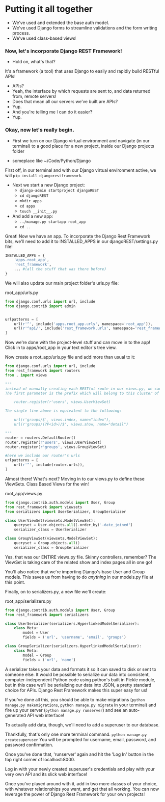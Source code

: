 # Putting it all together

- We've used and extended the base auth model.
- We've used Django forms to streamline validations and the form writing process.
- We've used class-based views!

### Now, let's incorporate Django REST Framework!

- Hold on, what's that?

It's a framework (a tool)
that uses Django
to easily and rapidly
build RESTful APIs!

- APIs?
 - Yeah, the interface by which requests are sent to, and data returned from, remote servers!
- Does that mean all our servers we've built are APIs?
 - Yup.
- And you're telling me I can do it easier?
 - Yup.

### Okay, now let's really begin.
- First we turn on our Django virtual environment and navigate (in our terminal) to a good place for a new project, inside our Django projects folder

 - someplace like ~/Code/Python/Django

 First off, in our terminal and with our Django virtual environment active, we will `pip install djangorestframework`.


- Next we start a new Django project:
	- `django-admin startproject djangoREST`
	- `cd djangoREST`
	- `mkdir apps`
	- `cd apps`
	- `touch __init__.py`
- And add a new app:
	- `../manage.py startapp root_app`
	- `cd ..`

Great! Now we have an app. To incorporate the Django Rest Framework bits, we'll need to add it to INSTALLED_APPS in our djangoREST/settings.py file!

```python
INSTALLED_APPS = {
	'apps.root_app',
	'rest_framework',
	... #(all the stuff that was there before)
}
```

We will also update our main project folder's urls.py file:

root_app/urls.py
```python
from django.conf.urls import url, include
from django.contrib import admin


urlpatterns = [
	url(r'^', include('apps.root_app.urls', namespace='root_app')),
	url(r'^api/', include('rest_framework.urls', namespace='rest_framework')),
]
```

Now we're done with the project-level stuff and can move in to the app! Click in to apps/root_app in your text editor's tree view.

Now create a root_app/urls.py file and add more than usual to it:

```python
from django.conf.urls import url, include
from rest_framework import routers
from . import views

"""
instead of manually creating each RESTful route in our views.py, we can import rest_framework's routers, which will set all of that up for us in one line.
The first parameter is the prefix which will belong to this cluster of urls. The second parameter, the ViewSet, is the collection of methods which provide the functionality.

	router.register(r'users', views.UserViewSet)

The single line above is equivalent to the following:

	url(r'groups/$', views.index, name="index"),
	url(r'groups/(?P<id>)/$', views.show, name="detail")

"""
router = routers.DefaultRouter()
router.register(r'users', views.UserViewSet)
router.register(r'groups', views.GroupViewSet)

#here we include our router's urls
urlpatterns = [
	url(r'^', include(router.urls)),
]

```

Almost there! What's next? Moving in to our views.py to define these ViewSets. Class Based Views for the win!

root_app/views.py
```python
from django.contrib.auth.models import User, Group
from rest_framework import viewsets
from serializers import UserSerializer, GroupSerializer

class UserViewSet(viewsets.ModelViewSet):
	queryset = User.objects.all().order_by('-date_joined')
	serializer_class = UserSerializer

class GroupViewSet(viewsets.ModelViewSet):
	queryset = Group.objects.all()
	serializer_class = GroupSerializer
```

Yes, that was our ENTIRE views.py file. Skinny controllers, remember? The ViewSet is taking care of the related show and index pages all in one go!

You'll also notice that we're importing Django's base User and Group models. This saves us from having to do _anything_ in our models.py file at this point.

Finally, on to serializers.py, a new file we'll create:

root_app/serializers.py
```python
from django.contrib.auth.models import User, Group
from rest_framework import serializers

class UserSerializer(serializers.HyperlinkedModelSerializer):
	class Meta:
		model = User
		fields = ('url', 'username', 'email', 'groups')

class GroupSerializer(serializers.HyperlinkedModelSerializer):
	class Meta:
		model = Group
		fields = ('url', 'name')

```

A serializer takes your data and formats it so it can saved to disk or sent to someone else. It would be possible to serialize our data into consistent, computer-independent Python code using python's built in Pickle module, but in this case we'll be serializing our data into JSON, a pretty standard choice for APIs. Django Rest Framework makes this super easy for us!

If you've done all this, you should be able to make migrations (`python manage.py makemigrations`, `python manage.py migrate` in your terminal) and fire up your server (`python manage.py runserver`) and see an auto-generated API web interface!

To actually add data, though, we'll need to add a superuser to our database.

Thankfully, that's only one more terminal command.
`python manage.py createsuperuser`
You will be prompted for username, email, password, and password confirmation.

Once you've done that, 'runserver' again and hit the 'Log In' button in the top right corner of localhost:8000.

Log in with your newly created superuser's credentials and play with your very own API and its slick web interface!

Once you've played around with it, add in two more classes of your choice, with whatever relationships you want, and get that all working. You can now leverage the power of Django Rest Framework for your own projects!
